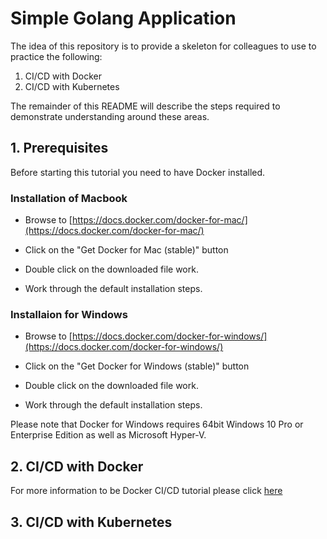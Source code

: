 # Simple Golang Application

The idea of this repository is to provide a skeleton for colleagues to use to practice the following:

1. CI/CD with Docker
2. CI/CD with Kubernetes

The remainder of this README will describe the steps required to demonstrate understanding around these areas.

## 1. Prerequisites

Before starting this tutorial you need to have Docker installed.

### Installation of Macbook

- Browse to [https://docs.docker.com/docker-for-mac/](https://docs.docker.com/docker-for-mac/)

- Click on the "Get Docker for Mac (stable)" button

- Double click on the downloaded file work.

- Work through the default installation steps.

### Installaion for Windows

- Browse to [https://docs.docker.com/docker-for-windows/](https://docs.docker.com/docker-for-windows/)

- Click on the "Get Docker for Windows (stable)" button

- Double click on the downloaded file work.

- Work through the default installation steps.

Please note that Docker for Windows requires 64bit Windows 10 Pro or Enterprise Edition as well as Microsoft Hyper-V.

## 2. CI/CD with Docker

For more information to be Docker CI/CD tutorial please click [here](docs/docker-workflow.md)

## 3. CI/CD with Kubernetes